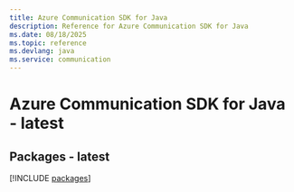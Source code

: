 ```yaml
---
title: Azure Communication SDK for Java
description: Reference for Azure Communication SDK for Java
ms.date: 08/18/2025
ms.topic: reference
ms.devlang: java
ms.service: communication
---
```

# Azure Communication SDK for Java - latest
## Packages - latest
[!INCLUDE [packages](communication-index.md)]